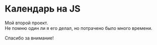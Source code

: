 # Календарь на JS

Мой второй проект.  
Не помню один ли я его делал, но потрачено было много времени.  
  
Спасибо за внимание!
